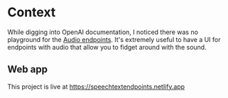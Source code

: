 # Context

While digging into OpenAI documentation, I noticed there was no playground for the [Audio endpoints](https://platform.openai.com/docs/api-reference/audio). 
It's extremely useful to have a UI for endpoints with audio that allow you to fidget around with the sound. 

## Web app

This project is live at https://speechtextendpoints.netlify.app 
